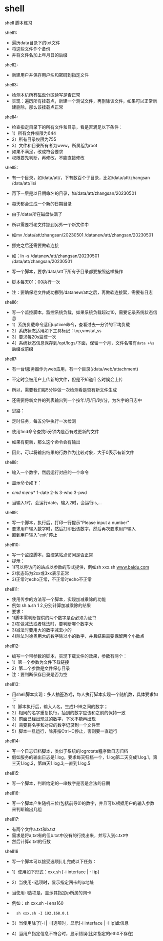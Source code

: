 # shell
shell 脚本练习

shell1: 
- 遍历data目录下的txt文件
- 将这些文件作个备份
- 并将文件名加上年月日的后缀

shell2:
- 新建用户并保存用户名和密码到指定文件

shell3:
- 检测本机所有磁盘分区读写是否正常
- 实现：遍历所有挂载点，新建一个测试文件，再删除该文件，如果可以正常新建删除，那么该挂载点正常

shell4:
- 检查指定目录下的所有文件和目录，看是否满足以下条件：
- 1）所有文件权限为644
- 2）所有目录权限为755
- 3）文件和目录所有者为www，所属组为root
- 如果不满足，改成符合要求
- 权限要先判断，再修改，不能直接修改

shell5:
- 有一个目录，如/data/att/，下有数百个子目录，比如/data/att/zhangsan /data/att/lisi
- 再下一层是以日期命名的目录，如/data/att/zhangsan/20230501
- 每天都会生成一个新的日期目录
- 由于/data/所在磁盘快满了
- 所以需要将老文件挪到另外一个新文件中
- 如mv /data/att/zhangsan/20230501 /datanew/att/zhangsan/20230501
- 挪完之后还需要做软连接
- 如：ln -s /datanew/att/zhangsan/20230501 /data/att/zhangsan/20230501

- 写一个脚本，要求/data/att下所有子目录都要按照这样操作
- 脚本每天01：00执行一次
- 注：要确保老文件成功挪到/datanew/att之后，再做软连接絮，需要有日志

shell6:
- 写一个监控脚本，监控系统负载，如果系统负载超过10，需要记录系统状态信息
- 1）系统负载命令适用uptime命令，查看过去一分钟的平均负载
- 2）系统状态适用如下工具标记：top,vmstat,ss
- 3）要求每20s监控一次
- 4）系统状态信息保存到/opt/logs/下面，保留一个月，文件名带有`data +%s`后缀或前缀

shell7:
- 有一台f服务器作为web应用，有一个目录(/data/web/attachment)
- 不定时会被用户上传新的文件，但是不知道什么时候会上传
- 所以，需要我们每5分钟做一次检测看是否有新文件生成
- 还需要将新文件的列表输出到一个按年/月/日/时/分，为名字的日志中

- 思路：
- 定时任务，每五分钟执行一次检测
- 使用find命令查找5分钟内是否有过更新的文件
- 如果有更新，那么这个命令会有输出
- 因此，可以将输出结果的行数作为比较对象，大于0表示有新文件

shell8:
- 输入一个数字，然后运行对应的一个命令

- 显示命令如下：
- *cmd menu** 1-date 2-ls 3-who 3-pwd
- 当输入1时，会运行date，输入2时，会运行ls,...

shell9:
- 写一个脚本，执行后，打印一行提示"Please input a number"
- 要求用户输入数字时，然后打印出该数字，然后再次要求用户输入
- 直到用户输入"exit"停止

shell10:
- 写一个监控脚本，监控某站点访问是否正常
- 提示：
- 1)可以将访问的站点以参数的形式提供，例如sh xxx.sh www.baidu.com
- 2)状态码为2xx或3xx表示正常
- 3)正常时echo正常，不正常时echo不正常

shell11:
- 使用传参的方法写一个脚本，实现加减乘除的功能
- 例如 sh a.sh 1 2,分别计算加减乘除的结果
- 要求：
- 1)脚本需判断提供的两个数字是否必须为证书
- 2)在做减法或者除法时，要判断哪个数字大
- 3)减法时要用大的数字减去小的
- 4)除法时徐奥用大的数字除以小的数字，并且结果需要保留两个小数点

shell12:
- 编写一个带参数的脚本，实现下载文件的效果，参数有两个：
- 1）第一个参数为文件下载链接
- 2）第二个参数是文件保存目录
- 注：要判断保存目录是否为空

shell13:
- 用shell脚本实现：多人抽签游戏，每人执行脚本实现一个随机数，具体要求如下
- 1）脚本执行后，输入人名，生成1-99之间的数字；
- 2）相同的名字重复执行，抽到的数字应该和之前的保持一致
- 3）前面已经出现过的数字，下次不能再出现
- 4）需要将名字和对应的数字记录到一个文件里
- 5）脚本一旦运行，除非按Ctrl+C停止，否则要一直运行

shell14:
- 写一个日志归档脚本，类似于系统的logrotate程序做日志归档
- 假如服务的输出日志是1.log，要求每天归档一个，1.log第二天变成1.log.1，第三天1.log.2，第四天1.log.3,一直到1.log.5

shell15:
- 写一个脚本，判断给定的一串数字是否是合法的日期

shell16:
- 写一个脚本产生随机三位(包括前导0)的数字，并且可以根据用户的输入参数来判断输出几组

shell17:
- 有两个文件a.txt和b.txt
- 需求是将a,txt有的但b.txt中没有的行找出来，并写入到c.txt中
- 然后计算c.txt的行数

shell18
- 写一个脚本可以接受选项[i,I],完成以下任务：
- 1）使用如下形式：xxx.sh [-i interface | -I ip]
- 2）当使用-i选项时，显示指定网卡的ip地址
-    当使用-I选项是，显示其指定ip所属的网卡

- 例如：sh xxx.sh -i ens160
-       sh xxx.sh -I 192.168.0.1
- 3）当使用除了[-i | -I]选项时，显示[-i interface | -I ip]此信息
- 4）当用户指定信息不符合时，显示错误(比如指定的eth0不存在)
